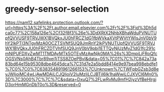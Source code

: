 # greedy-sensor-selection

https://nam12.safelinks.protection.outlook.com/?url=https%3A%2F%2Ft.author.email.elsevier.com%2Fr%2F%3Fid%3Dh5dca0c77%2C158a126e%2Cf32f8f3%26e%3DdXRtX2NhbXBhaWduPVNUTUpfQVVUSF9TRVJWX1BVQkxJU0hFRCZ1dG1fbWVkaXVtPWVtYWlsJnV0bV9hY2lkPTI3NTgyMzA0OCZTSVNfSUQ9JmRnY2lkPVNUTUpfQVVUSF9TRVJWX1BVQkxJU0hFRCZDTVhfSUQ9JnV0bV9pbj1ETTQyNjUzMyZ1dG1fc291cmNlPUFDXyZwMT1TMDAyMTk5OTEyMzAwNjk0MA%26s%3DmpiLjFRoQfcOGSVNs0AhB4Tbr89xej1jTSS8ZOePBvI&data=05%7C01%7C%7C842a73a83bd64e15b95308dbe4645dca%7C31d7e2a5bdd8414e9e97bea998ebdfe1%7C0%7C0%7C638354891961266153%7CUnknown%7CTWFpbGZsb3d8eyJWIjoiMC4wLjAwMDAiLCJQIjoiV2luMzIiLCJBTiI6Ik1haWwiLCJXVCI6Mn0%3D%7C3000%7C%7C%7C&sdata=DxuQ7%2FLwRvMu9mfH2jyzVfBeHlrgjD3orHmMGnDbT0o%3D&reserved=0

